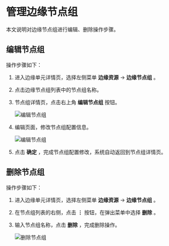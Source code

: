 # 管理边缘节点组

本文说明对边缘节点组进行编辑、删除操作步骤。

## 编辑节点组

操作步骤如下：

1. 进入边缘单元详情页，选择左侧菜单 __边缘资源__ -> __边缘节点组__ 。

2. 点击边缘节点组列表中的节点组名称。

3. 节点组详情页，点击右上角 __编辑节点组__ 按钮。

    ![编辑节点组](https://docs.daocloud.io/daocloud-docs-images/docs/zh/docs/kant/images/manage-group-01.png)

4. 编辑页面，修改节点组配置信息。

    ![编辑节点组](https://docs.daocloud.io/daocloud-docs-images/docs/zh/docs/kant/images/manage-group-02.png)

5. 点击 __确定__ ，完成节点组配置修改，系统自动返回到节点组详情页。

## 删除节点组

操作步骤如下：

1. 进入边缘单元详情页，选择左侧菜单 __边缘资源__ -> __边缘节点组__ 。

2. 在节点组列表的右侧，点击 __⋮__ 按钮，在弹出菜单中选择 __删除__ 。

3. 输入节点组名称，点击 __删除__ ，完成删除操作。

    ![删除节点组](https://docs.daocloud.io/daocloud-docs-images/docs/zh/docs/kant/images/manage-group-03.png)
